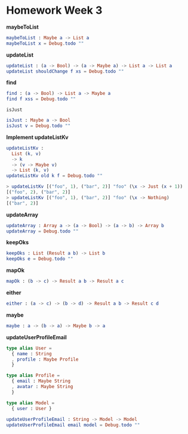 # Homework Week 3

**maybeToList**

```elm
maybeToList : Maybe a -> List a
maybeToList x = Debug.todo ""
```

**updateList**

```elm
updateList : (a -> Bool) -> (a -> Maybe a) -> List a -> List a
updateList shouldChange f xs = Debug.todo ""
```

**find**

```elm
find : (a -> Bool) -> List a -> Maybe a
find f xss = Debug.todo ""
```

``isJust``

```elm
isJust : Maybe a -> Bool
isJust v = Debug.todo ""
```

**Implement updateListKv**

```elm
updateListKv :
  List (k, v)
  -> k
  -> (v -> Maybe v)
  -> List (k, v)
updateListKv old k f = Debug.todo ""

> updateListKv [("foo", 1), ("bar", 2)] "foo" (\x -> Just (x + 1))
[("foo", 2), ("bar", 2)]
> updateListKv [("foo", 1), ("bar", 2)] "foo" (\x -> Nothing)
[("bar", 2)]
```

**updateArray**

```elm
updateArray : Array a -> (a -> Bool) -> (a -> b) -> Array b
updateArray = Debug.todo ""
```

**keepOks**

```elm
keepOks : List (Result a b) -> List b
keepOks e = Debug.todo ""
```

**mapOk**

```elm
mapOk : (b -> c) -> Result a b -> Result a c
```

**either**

```elm
either : (a -> c) -> (b -> d) -> Result a b -> Result c d
```

**maybe**

```elm
maybe : a -> (b -> a) -> Maybe b -> a
```

**updateUserProfileEmail**

```elm
type alias User =
  { name : String
  , profile : Maybe Profile
  }

type alias Profile =
  { email : Maybe String
  , avatar : Maybe String
  }

type alias Model =
  { user : User }
  
updateUserProfileEmail : String -> Model -> Model
updateUserProfileEmail email model = Debug.todo ""
```

